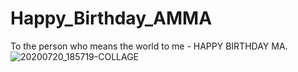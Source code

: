 # Happy_Birthday_AMMA
To the person who means the world to me - HAPPY BIRTHDAY MA.
![20200720_185719-COLLAGE](https://user-images.githubusercontent.com/63901335/87943117-32e84780-cabb-11ea-9d8a-2a05b140960e.jpg)

